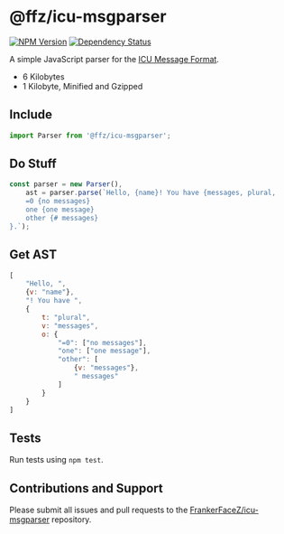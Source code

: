 # @ffz/icu-msgparser

[![NPM Version](https://img.shields.io/npm/v/@ffz/icu-msgparser.svg?style=flat)](https://npmjs.org/package/@ffz/icu-msgparser)
[![Dependency Status](https://img.shields.io/circleci/project/github/FrankerFaceZ/icu-msgparser.svg?style=flat)](https://circleci.com/gh/frankerfacez/icu-msgparser)

A simple JavaScript parser for the [ICU Message Format](http://userguide.icu-project.org/formatparse/messages).

-   6 Kilobytes
-   1 Kilobyte, Minified and Gzipped

## Include

```javascript
import Parser from '@ffz/icu-msgparser';
```

## Do Stuff

```javascript
const parser = new Parser(),
    ast = parser.parse(`Hello, {name}! You have {messages, plural,
    =0 {no messages}
    one {one message}
    other {# messages}
}.`);
```

## Get AST

```javascript
[
    "Hello, ",
    {v: "name"},
    "! You have ",
    {
        t: "plural",
        v: "messages",
        o: {
            "=0": ["no messages"],
            "one": ["one message"],
            "other": [
                {v: "messages"},
                " messages"
            ]
        }
    }
]
```

## Tests

Run tests using `npm test`.

## Contributions and Support

Please submit all issues and pull requests to the [FrankerFaceZ/icu-msgparser](https://github.com/frankerfacez/icu-msgparser) repository.
